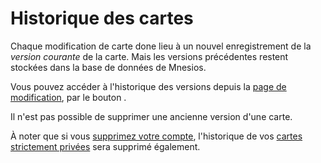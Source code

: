 # Historique des cartes

Chaque modification de carte done lieu à un nouvel enregistrement de la _version courante_ de la carte. Mais les versions précédentes restent stockées dans la base de données de Mnesios.

Vous pouvez accéder à l'historique des versions depuis la [page de modification](/authoring#modification), par le bouton <i class="fas fa-history"></i>.

Il n'est pas possible de supprimer une ancienne version d'une carte.

À noter que si vous [supprimez votre compte](/delete-personal-data), l'historique de vos [cartes strictement privées](/authoring#visibilit-des-cartes) sera supprimé également.
